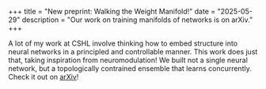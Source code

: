 +++
title = "New preprint: Walking the Weight Manifold!"
date = "2025-05-29"
description = "Our work on training manifolds of networks is on arXiv."
+++

A lot of my work at CSHL involve thinking how to embed structure into neural networks in a principled and controllable manner. This work does just that, taking inspiration from neuromodulation! We built not a single neural network, but a topologically contrained ensemble that learns concurrently. Check it out on [arXiv](https://arxiv.org/abs/2505.22994)!

